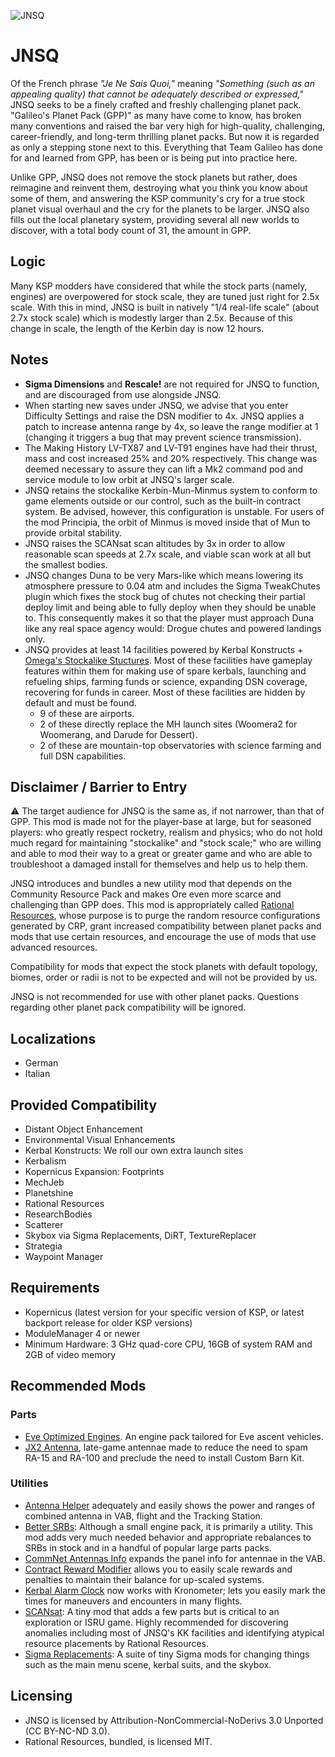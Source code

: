 ![JNSQ](https://i.imgur.com/mEjxx1R.png)
# JNSQ
Of the French phrase *"Je Ne Sais Quoi,"* meaning *"Something (such as an appealing quality) that cannot be adequately described or expressed,"* JNSQ seeks to be a finely crafted and freshly challenging planet pack. "Galileo's Planet Pack (GPP)" as many have come to know, has broken many conventions and raised the bar very high for high-quality, challenging, career-friendly, and long-term thrilling planet packs. But now it is regarded as only a stepping stone next to this. Everything that Team Galileo has done for and learned from GPP, has been or is being put into practice here.

Unlike GPP, JNSQ does not remove the stock planets but rather, does reimagine and reinvent them, destroying what you think you know about some of them, and answering the KSP community's cry for a true stock planet visual overhaul and the cry for the planets to be larger. JNSQ also fills out the local planetary system, providing several all new worlds to discover, with a total body count of 31, the amount in GPP.

## Logic
Many KSP modders have considered that while the stock parts (namely, engines) are overpowered for stock scale, they are tuned just right for 2.5x scale. With this in mind, JNSQ is built in natively "1/4 real-life scale" (about 2.7x stock scale) which is modestly larger than 2.5x. Because of this change in scale, the length of the Kerbin day is now 12 hours.

## Notes
* **Sigma Dimensions** and **Rescale!** are not required for JNSQ to function, and are discouraged from use alongside JNSQ.
* When starting new saves under JNSQ, we advise that you enter Difficulty Settings and raise the DSN modifier to 4x. JNSQ applies a patch to increase antenna range by 4x, so leave the range modifier at 1 (changing it triggers a bug that may prevent science transmission).
* The Making History LV-TX87 and LV-T91 engines have had their thrust, mass and cost increased 25% and 20% respectively. This change was deemed necessary to assure they can lift a Mk2 command pod and service module to low orbit at JNSQ's larger scale.
* JNSQ retains the stockalike Kerbin-Mun-Minmus system to conform to game elements outside or our control, such as the built-in contract system. Be advised, however, this configuration is unstable. For users of the mod Principia, the orbit of Minmus is moved inside that of Mun to provide orbital stability.
* JNSQ raises the SCANsat scan altitudes by 3x in order to allow reasonable scan speeds at 2.7x scale, and viable scan work at all but the smallest bodies.
* JNSQ changes Duna to be very Mars-like which means lowering its atmosphere pressure to 0.04 atm and includes the Sigma TweakChutes plugin which fixes the stock bug of chutes not checking their partial deploy limit and being able to fully deploy when they should be unable to. This consequently makes it so that the player must approach Duna like any real space agency would: Drogue chutes and powered landings only.
* JNSQ provides at least 14 facilities powered by Kerbal Konstructs + [Omega's Stockalike Stuctures](https://spacedock.info/mod/2061/Omega%27s%20Stockalike%20Structures:%20No%20Textures%20Required). Most of these facilities have gameplay features within them for making use of spare kerbals, launching and refueling ships, farming funds or science, expanding DSN coverage, recovering for funds in career. Most of these facilities are hidden by default and must be found.
  * 9 of these are airports.
  * 2 of these directly replace the MH launch sites (Woomera2 for Woomerang, and Darude for Dessert).
  * 2 of these are mountain-top observatories with science farming and full DSN capabilities. 

## Disclaimer / Barrier to Entry
:warning: The target audience for JNSQ is the same as, if not narrower, than that of GPP. This mod is made not for the player-base at large, but for seasoned players: who greatly respect rocketry, realism and physics; who do not hold much regard for maintaining "stockalike" and "stock scale;" who are willing and able to mod their way to a great or greater game and who are able to troubleshoot a damaged install for themselves and help us to help them.

JNSQ introduces and bundles a new utility mod that depends on the Community Resource Pack and makes Ore even more scarce and challenging than GPP does. This mod is appropriately called [Rational Resources](https://github.com/JadeOfMaar/RationalResources), whose purpose is to purge the random resource configurations generated by CRP, grant increased compatibility between planet packs and mods that use certain resources, and encourage the use of mods that use advanced resources.

Compatibility for mods that expect the stock planets with default topology, biomes, order or radii is not to be expected and will not be provided by us.

JNSQ is not recommended for use with other planet packs. Questions regarding other planet pack compatibility will be ignored.

## Localizations
* German
* Italian

## Provided Compatibility
* Distant Object Enhancement
* Environmental Visual Enhancements
* Kerbal Konstructs: We roll our own extra launch sites
* Kerbalism
* Kopernicus Expansion: Footprints
* MechJeb
* Planetshine
* Rational Resources
* ResearchBodies
* Scatterer
* Skybox via Sigma Replacements, DiRT, TextureReplacer
* Strategia
* Waypoint Manager

## Requirements
* Kopernicus (latest version for your specific version of KSP, or latest backport release for older KSP versions)
* ModuleManager 4 or newer
* Minimum Hardware: 3 GHz quad-core CPU, 16GB of system RAM and 2GB of video memory

## Recommended Mods
### Parts
* [Eve Optimized Engines](https://github.com/OhioBob/Eve-Optimized-Engines/releases). An engine pack tailored for Eve ascent vehicles.
* [JX2 Antenna](https://spacedock.info/mod/1107/JX2Antenna), late-game antennae made to reduce the need to spam RA-15 and RA-100 and preclude the need to install Custom Barn Kit.

### Utilities
* [Antenna Helper](https://spacedock.info/mod/1730/Antenna%20Helper) adequately and easily shows the power and ranges of combined antenna in VAB, flight and the Tracking Station.
* [Better SRBs](https://github.com/OhioBob/BetterSRBs/releases): Although a small engine pack, it is primarily a utility. This mod adds very much needed behavior and appropriate rebalances to SRBs in stock and in a handful of popular large parts packs.
* [CommNet Antennas Info](https://spacedock.info/mod/2039/CommNet%20Antennas%20Info) expands the panel info for antennae in the VAB.
* [Contract Reward Modifier](https://spacedock.info/mod/132/Contract%20Reward%20Modifier) allows you to easily scale rewards and penalties to maintain their balance for up-scaled systems.
* [Kerbal Alarm Clock](https://spacedock.info/mod/699/Kerbal%20Alarm%20Clock) now works with Kronometer; lets you easily mark the times for maneuvers and encounters in many flights.
* [SCANsat](https://spacedock.info/mod/129/SCANsat): A tiny mod that adds a few parts but is critical to an exploration or ISRU game. Highly recommended for discovering anomalies including most of JNSQ's KK facilities and identifying atypical resource placements by Rational Resources.
* [Sigma Replacements](https://github.com/Sigma88/Sigma-Replacements/releases): A suite of tiny Sigma mods for changing things such as the main menu scene, kerbal suits, and the skybox.

## Licensing
* JNSQ is licensed by Attribution-NonCommercial-NoDerivs 3.0 Unported (CC BY-NC-ND 3.0).
* Rational Resources, bundled, is licensed MIT.
